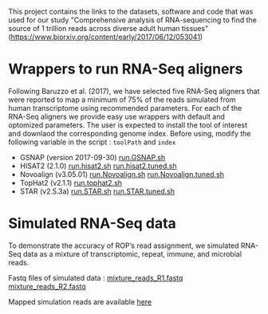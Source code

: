 This project contains the links to the datasets, software and code that was used for our study "Comprehensive analysis of RNA-sequencing to find the source of 1 trillion reads across diverse adult human tissues" (https://www.biorxiv.org/content/early/2017/06/12/053041)

# Wrappers to run RNA-Seq aligners 

Following Baruzzo et al. (2017), we have selected five RNA-Seq aligners that were reported to map a minimum of 75% of the reads simulated from human transcriptome using recommended parameters. For each of the RNA-Seq aligners we provide easy use wrappers with default and optomized parameters. The user is expected to install the tool of interest and downlaod the corresponding genome index. Before using, modify the following variable in the script : `toolPath` and `index`





- GSNAP (version 2017-09-30) [run.GSNAP.sh](https://github.com/smangul1/rop-project/blob/master/benchmark_RNASeq_aligners/code/run.GSNAP.sh)
- HISAT2 (2.1.0) [run.hisat2.sh](https://github.com/smangul1/rop-project/blob/master/benchmark_RNASeq_aligners/code/run.hisat2.sh) [run.hisat2.tuned.sh](https://github.com/smangul1/rop-project/blob/master/benchmark_RNASeq_aligners/code/run.hisat2.tuned.sh)
- Novoalign (v3.05.01) [run.Novoalign.sh](https://github.com/smangul1/rop-project/blob/master/benchmark_RNASeq_aligners/code/run.Novoalign.sh)  [run.Novoalign.tuned.sh](https://github.com/smangul1/rop-project/blob/master/benchmark_RNASeq_aligners/code/run.Novoalign.tuned.sh) 
- TopHat2 (v2.1.1)  [run.tophat2.sh](https://github.com/smangul1/rop-project/blob/master/benchmark_RNASeq_aligners/code/run.tophat2.sh)
- STAR (v2.5.3a)  [run.STAR.sh](https://github.com/smangul1/rop-project/blob/master/benchmark_RNASeq_aligners/code/run.STAR.sh) [run.STAR.tuned.sh](https://github.com/smangul1/rop-project/blob/master/benchmark_RNASeq_aligners/code/run.STAR.tuned.sh)

# Simulated RNA-Seq data

To demonstrate the accuracy of ROP’s read assignment, we simulated RNA-Seq data as a mixture of transcriptomic, repeat, immune, and microbial reads.

Fastq files of simulated data : [mixture_reads_R1.fastq](https://github.com/smangul1/rop-project/blob/master/validation/simulated_data/data/mixture_reads_R1.fastq) [mixture_reads_R2.fastq](https://github.com/smangul1/rop-project/blob/master/validation/simulated_data/data/mixture_reads_R2.fastq)

Mapped simulation reads are available [here](https://github.com/smangul1/rop-project/blob/master/validation/simulated_data/data/)



